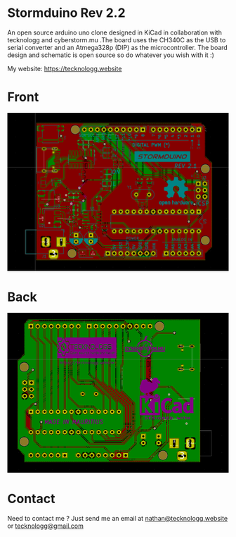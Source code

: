 # Stormduino Rev 2.2
An open source arduino uno clone designed in KiCad in collaboration with tecknologg and cyberstorm.mu .The board uses the CH340C as the USB to serial converter and an Atmega328p (DIP) as the microcontroller. The board design and schematic is open source so do whatever you wish with it :)

My website: https://tecknologg.website


# Front 


![picture](https://github.com/Chromico/stormduino/blob/master/1.PNG)


# Back


![picture](https://github.com/Chromico/stormduino/blob/master/2.PNG)


# Contact

Need to contact me ? Just send me an email at nathan@tecknologg.website or tecknologg@gmail.com
